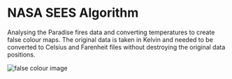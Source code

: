 # NASA SEES Algorithm
Analysing the Paradise fires data and converting temperatures to create false colour maps. The original data is taken in Kelvin and needed to be converted to Celsius and Farenheit files without destroying the original data positions. 

![false colour image](https://drive.google.com/uc?export=view&id=1z_x89GBdqJ1e8oLIXmdiP9ppOaWLMhKz)

